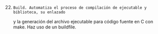 22. 	Build. Automatiza el proceso de compilación de ejecutable y biblioteca, su enlazado
	y la generación del archivo ejecutable para código fuente en C con make. Haz uso
	de un buildfile.
	
	
	
	
